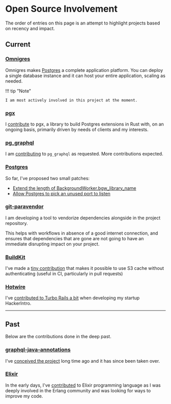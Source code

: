 # Open Source Involvement

The order of entries on this page is an attempt to highlight projects based on recency and impact.

## __Current__

### [Omnigres](https://github.com/omnigres/omnigres)

Omnigres makes [Postgres](/postgres) a complete application platform. You can deploy a
single database instance and it can host your entire application, scaling as
needed.

!!! tip "Note"

    I am most actively involved in this project at the moment.

### [pgx](https://github.com/tcdi/pgx)

I [contribute](https://github.com/tcdi/pgx/commits?author=yrashk) to pgx, a library to build Postgres extensions in Rust with, on an
ongoing basis, primarily driven by needs of clients and my interests.

### [pg_graphql](https://github.com/supabase/pg_graphql)

I am [contributing](https://github.com/supabase/pg_graphql/commits?author=yrashk) to `pg_graphql` as requested. More contributions
expected.

### [Postgres](https://postgresql.org/)

So far, I've proposed two small patches:

* [Extend the length of BackgroundWorker.bgw_library_name](https://www.postgresql.org/message-id/CA%2BRLCQyjFV5Y8tG5QgUb6gjteL4S3p%2B1gcyqWTqigyM93WZ9Pg%40mail.gmail.com "Not yet merged")
* [Allow Postgres to pick an unused port to listen](https://www.postgresql.org/message-id/CA%2BRLCQwJBGAnBo7OZ6QxqJjEn6w%3DMju9GrHQmwFxX_io%2B4Cwhw%40mail.gmail.com "Not yet merged")

### [git-paravendor](https://github.com/yrashk/git-paravendor)

I am developing a tool to vendorize dependencies alongside in the project repository.

This helps with workflows in absence of a good internet connection, and ensures
that dependencies that are gone are not going to have an immediate disrupting
impact on your project.

### [BuildKit](https://github.com/moby/buildkit)

I've made a [tiny contribution](https://github.com/moby/buildkit/pull/3692) that makes it possible to use S3 cache without
authenticating (useful in CI, particularly in pull requests)

### [Hotwire](https://hotwired.dev/)

I've [contributed to Turbo Rails a bit](https://github.com/hotwired/turbo-rails/commits?author=yrashk) when developing my startup HackerIntro.

---

## __Past__

Below are the contributions done in the deep past.

### [graphql-java-annotations](https://github.com/Enigmatis/graphql-java-annotations)

I've [conceived the project](https://github.com/Enigmatis/graphql-java-annotations/commits?author=yrashk) long time ago and it has since been taken over.

### [Elixir](https://elixir-lang.org)

In the early days, I've [contributed](https://github.com/elixir-lang/elixir/commits?author=yrashk) to Elixir programming language as I was deeply involved in the Erlang community
and was looking for ways to improve my code.
